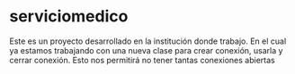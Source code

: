 # serviciomedico
Este es un proyecto desarrollado en la institución donde trabajo.
En el cual ya estamos trabajando con una nueva clase para crear conexión, usarla y cerrar conexión.
Esto nos permitirá no tener tantas conexiones abiertas
